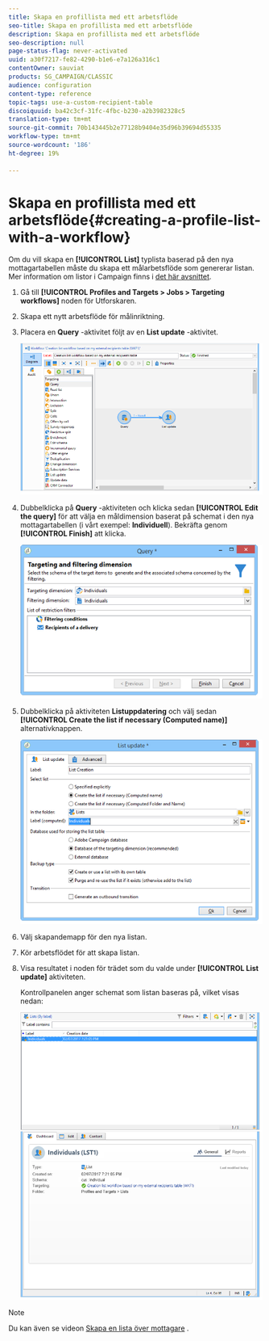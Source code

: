 ```yaml
---
title: Skapa en profillista med ett arbetsflöde
seo-title: Skapa en profillista med ett arbetsflöde
description: Skapa en profillista med ett arbetsflöde
seo-description: null
page-status-flag: never-activated
uuid: a30f7217-fe82-4290-b1e6-e7a126a316c1
contentOwner: sauviat
products: SG_CAMPAIGN/CLASSIC
audience: configuration
content-type: reference
topic-tags: use-a-custom-recipient-table
discoiquuid: ba42c3cf-31fc-4fbc-b230-a2b3982328c5
translation-type: tm+mt
source-git-commit: 70b143445b2e77128b9404e35d96b39694d55335
workflow-type: tm+mt
source-wordcount: '186'
ht-degree: 19%

---
```



# Skapa en profillista med ett arbetsflöde{#creating-a-profile-list-with-a-workflow}

Om du vill skapa en **[!UICONTROL List]** typlista baserad på den nya mottagartabellen måste du skapa ett målarbetsflöde som genererar listan. Mer information om listor i Campaign finns i [det här avsnittet](../../platform/using/creating-and-managing-lists.md#about-lists-in-adobe-campaign).

1. Gå till **[!UICONTROL Profiles and Targets > Jobs > Targeting workflows]** noden för Utforskaren.
1. Skapa ett nytt arbetsflöde för målinriktning.
1. Placera en **Query** -aktivitet följt av en **List update** -aktivitet.

   ![](assets/mapping_create_list_workflow01.png)

1. Dubbelklicka på **Query** -aktiviteten och klicka sedan **[!UICONTROL Edit the query]** för att välja en måldimension baserat på schemat i den nya mottagartabellen (i vårt exempel: **Individuell**). Bekräfta genom **[!UICONTROL Finish]** att klicka.

   ![](assets/mapping_create_list_workflow03.png)

1. Dubbelklicka på aktiviteten **Listuppdatering** och välj sedan **[!UICONTROL Create the list if necessary (Computed name)]** alternativknappen.

   ![](assets/mapping_create_list_workflow02.png)

1. Välj skapandemapp för den nya listan.
1. Kör arbetsflödet för att skapa listan.
1. Visa resultatet i noden för trädet som du valde under **[!UICONTROL List update]** aktiviteten.

   Kontrollpanelen anger schemat som listan baseras på, vilket visas nedan:

   ![](assets/mapping_list_view.png)

>[!NOTE]
>
>Du kan även se videon [Skapa en lista över mottagare](https://docs.adobe.com/content/help/en/campaign-learn/campaign-classic-tutorials/getting-started/creating-a-list-of-recipients.html) .

